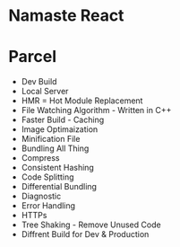 # Namaste React

# Parcel
- Dev Build
- Local Server
- HMR = Hot Module Replacement
- File Watching Algorithm - Written in C++
- Faster Build - Caching
- Image Optimaization
- Minification File
- Bundling All Thing
- Compress 
- Consistent Hashing
- Code Splitting
- Differential Bundling
- Diagnostic
- Error Handling
- HTTPs
- Tree Shaking - Remove Unused Code
- Diffrent Build for Dev & Production